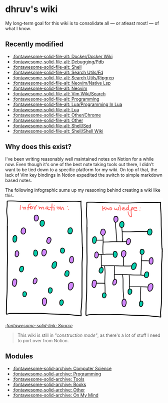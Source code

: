 dhruv's wiki
===

My long-term goal for this wiki is to consolidate all — or atleast most! — of what I know.

Recently modified
---

<!--
RECENTLYMODIFIEDBEGIN
-->

- [:fontawesome-solid-file-alt: Docker/Docker Wiki](programming/docker/01-docker-wiki.md)
- [:fontawesome-solid-file-alt: Debugging/Pdb](programming/python/debugging/pdb.md)
- [:fontawesome-solid-file-alt: Shell](tools/programming/shell/index.md)
- [:fontawesome-solid-file-alt: Search Utils/Fd](tools/programming/shell/search-utils/01_fd.md)
- [:fontawesome-solid-file-alt: Search Utils/Ripgrep](tools/programming/shell/search-utils/02_ripgrep.md)
- [:fontawesome-solid-file-alt: Neovim/Native Lsp](tools/programming/vim/neovim/01-native-lsp.md)
- [:fontawesome-solid-file-alt: Neovim](tools/programming/vim/neovim/index.md)
- [:fontawesome-solid-file-alt: Vim Wiki/Search](tools/programming/vim/vim-wiki/11_search.md)
- [:fontawesome-solid-file-alt: Programming](programming/index.md)
- [:fontawesome-solid-file-alt: Lua/Programming In Lua](programming/lua/01-programming-in-lua.md)
- [:fontawesome-solid-file-alt: Lua](programming/lua/index.md)
- [:fontawesome-solid-file-alt: Other/Chrome](tools/other/02-chrome.md)
- [:fontawesome-solid-file-alt: Other](tools/other/index.md)
- [:fontawesome-solid-file-alt: Shell/Sed](tools/programming/shell/05-sed.md)
- [:fontawesome-solid-file-alt: Shell/Shell Wiki](tools/programming/shell/shell-wiki.md)

<!--
RECENTLYMODIFIEDEND
-->


Why does this exist?
---

I've been writing reasonably well maintained notes on Notion for a while now. Even though it's one of the best note taking tools out there, I didn't want to be tied down to a specific platform for my wiki. On top of that, the lack of Vim key bindings in Notion expedited the switch to simple markdown based notes.

The following infographic sums up my reasoning behind creating a wiki like this.
<img src="assets/images/information-vs-knowledge.png" alt="information-vs-knowledge" class="responsive">

*[:fontawesome-solid-link: Source](https://www.gapingvoid.com/blog/2014/01/22/information-vs-knowledge/)*

> This wiki is still in *"construction mode"*, as there's a lot of stuff I need to port over from Notion.

Modules
---

- [:fontawesome-solid-archive: Computer Science](./computer-science/index.md)
- [:fontawesome-solid-archive: Programming](./programming/index.md)
- [:fontawesome-solid-archive: Tools](./tools/index.md)
- [:fontawesome-solid-archive: Books](books/index.md)
- [:fontawesome-solid-archive: Other](other/index.md)
- [:fontawesome-solid-archive: On My Mind](on-my-mind/index.md)
